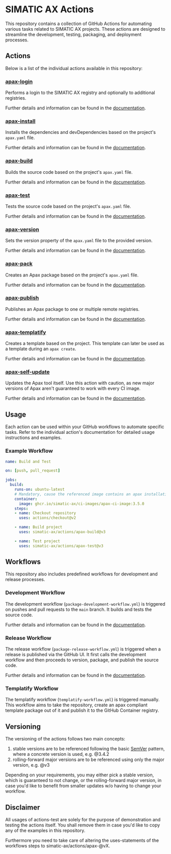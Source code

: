 # SIMATIC AX Actions

This repository contains a collection of GitHub Actions for automating various tasks related to SIMATIC AX projects. These actions are designed to streamline the development, testing, packaging, and deployment processes.

## Actions

Below is a list of the individual actions available in this repository:

### [apax-login](apax-login/README.md)
Performs a login to the SIMATIC AX registry and optionally to additional registries.

Further details and information can be found in the [documentation](apax-login/README.md).

### [apax-install](apax-install/README.md)
Installs the dependencies and devDependencies based on the project's `apax.yaml` file.

Further details and information can be found in the [documentation](apax-install/README.md).

### [apax-build](apax-build/README.md)
Builds the source code based on the project's `apax.yaml` file.

Further details and information can be found in the [documentation](apax-build/README.md).

### [apax-test](apax-test/README.md)
Tests the source code based on the project's `apax.yaml` file.

Further details and information can be found in the [documentation](apax-test/README.md).

### [apax-version](apax-version/README.md)
Sets the version property of the `apax.yaml` file to the provided version.

Further details and information can be found in the [documentation](apax-version/README.md).

### [apax-pack](apax-pack/README.md)
Creates an Apax package based on the project's `apax.yaml` file.

Further details and information can be found in the [documentation](apax-pack/README.md).

### [apax-publish](apax-publish/README.md)
Publishes an Apax package to one or multiple remote registries.

Further details and information can be found in the [documentation](apax-publish/README.md).

### [apax-templatify](apax-templatify/README.md)
Creates a template based on the project. This template can later be used as a template during an `apax create`.

Further details and information can be found in the [documentation](apax-templatify/README.md).

### [apax-self-update](apax-self-update/README.md)
Updates the Apax tool itself. Use this action with caution, as new major versions of Apax aren't guaranteed to work with every CI image.

Further details and information can be found in the [documentation](apax-self-update/README.md).

## Usage

Each action can be used within your GitHub workflows to automate specific tasks. Refer to the individual action's documentation for detailed usage instructions and examples.

### Example Workflow

```yaml
name: Build and Test

on: [push, pull_request]

jobs:
  build:
    runs-on: ubuntu-latest
    # Mandatory, cause the referenced image contains an apax installation
    container:
      image: ghcr.io/simatic-ax/ci-images/apax-ci-image:3.5.0
    steps:
    - name: Checkout repository
      uses: actions/checkout@v2

    - name: Build project
      uses: simatic-ax/actions/apax-build@v3

    - name: Test project
      uses: simatic-ax/actions/apax-test@v3
```

## Workflows

This repository also includes predefined workflows for development and release processes.

### Development Workflow

The development workflow (`package-development-workflow.yml`) is triggered on pushes and pull requests to the `main` branch. It builds and tests the source code.

Further details and information can be found in the [documentation](./docs/development-workflow.md).

### Release Workflow

The release workflow (`package-release-workflow.yml`) is triggered when a release is published via the GitHub UI. It first calls the development workflow and then proceeds to version, package, and publish the source code.

Further details and information can be found in the [documentation](./docs/release-workflow.md).

### Templatify Workflow

The templatify workflow (`templatify-workflow.yml`) is triggered manually. This workflow aims to take the repository, create an apax compliant template package out of it and publish it to the GitHub Container registry.

## Versioning

The versioning of the actions follows two main concepts:

1. stable versions are to be referenced following the basic [SemVer](https://semver.org/) pattern, where a concrete version is used, e.g. @3.4.2
2. rolling-forward major versions are to be referenced using only the major version, e.g. @v3

Depending on your requirements, you may either pick a stable version, which is guaranteed to not change, or the rolling-forward major version, in case you'd like to benefit from smaller updates w/o having to change your workflow.

## Disclaimer

All usages of actions-test are solely for the purpose of demonstration and testing the actions itself. You shall remove them in case you'd like to copy any of the examples in this repository.

Furthermore you need to take care of altering the uses-statements of the workflows steps to simatic-ax/actions/apax-<command-name>@vX.